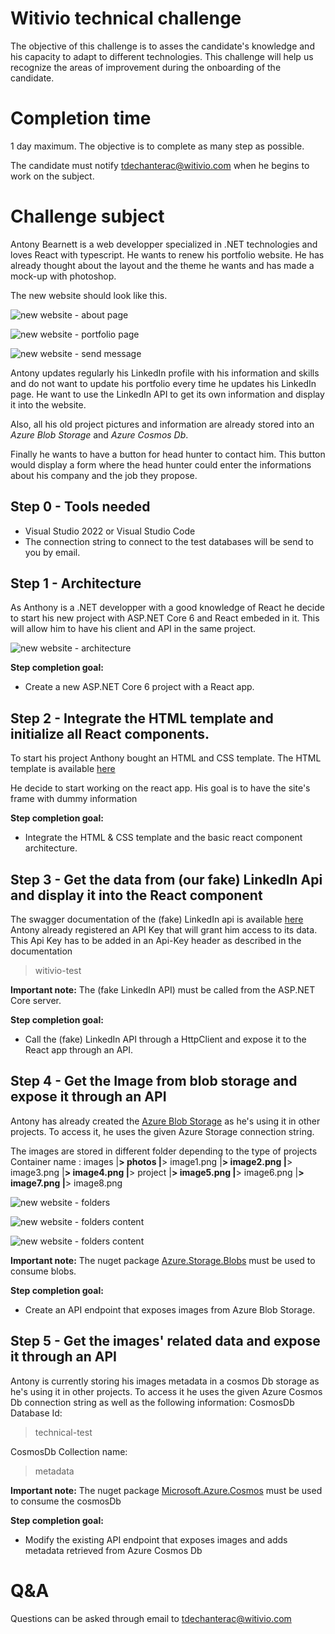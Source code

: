 # Witivio technical challenge

The objective of this challenge is to asses the candidate's knowledge and his capacity to adapt to different technologies.
This challenge will help us recognize the areas of improvement during the onboarding of the candidate.

# Completion time

1 day maximum.
The objective is to complete as many step as possible.

The candidate must notify tdechanterac@witivio.com when he begins to
work on the subject.

# Challenge subject

Antony Bearnett is a web developper specialized in .NET technologies and loves React with typescript.
He wants to renew his portfolio website. He has already thought about the layout and the theme he wants and has made a mock-up with photoshop.

The new website should look like this.

![new website - about page][aboutPage]

![new website - portfolio page][portfolioPage]

![new website - send message][sendMessageModal]

Antony updates regularly his LinkedIn profile with his information and skills and do not want to update his portfolio every time he updates his LinkedIn page.
He want to use the LinkedIn API to get its own information and display it into the website.

Also, all his old project pictures and information are already stored into an *Azure Blob Storage* and *Azure Cosmos Db*.

Finally he wants to have a button for head hunter to contact him.
This button would display a form where the head hunter could enter the informations about his company and the job they propose.

## Step 0 - Tools needed
- Visual Studio 2022 or Visual Studio Code
- The connection string to connect to the test databases will be send to you by email.

## Step 1 - Architecture
As Anthony is a .NET developper with a good knowledge of React he decide to start his new project with ASP.NET Core 6 and React embeded in it.
This will allow him to have his client and API in the same project.

![new website - architecture][architecture]

**Step completion goal:**
- Create a new ASP.NET Core 6 project with a React app.

## Step 2 - Integrate the HTML template and initialize all React components.
To start his project Anthony bought an HTML and CSS template.
The HTML template is available [here](./html-template)

He decide to start working on the react app.
His goal is to have the site's frame with dummy information

**Step completion goal:**
- Integrate the HTML & CSS template and the basic react component architecture.

## Step 3 - Get the data from (our fake) LinkedIn Api and display it into the React component
The swagger documentation of the (fake) LinkedIn api is available [here](https://witivio-technical-test-api.azurewebsites.net/swagger)
Antony already registered an API Key that will grant him access to its data.
This Api Key has to be added in an Api-Key header as described in the documentation
> witivio-test

**Important note:**
The (fake LinkedIn API) must be called from the ASP.NET Core server.

**Step completion goal:**
- Call the (fake) LinkedIn API through a HttpClient and expose it to the React app through an API.

## Step 4 - Get the Image from blob storage and expose it through an API
Antony has already created the [Azure Blob Storage](https://docs.microsoft.com/en-us/azure/storage/blobs/storage-blobs-introduction) as he's using it in other projects.
To access it, he uses the given Azure Storage connection string.

The images are stored in different folder depending to the type of projects
Container name : images
|__> photos
    |__> image1.png
    |__> image2.png
    |__> image3.png
    |__> image4.png
|__> project
    |__> image5.png
    |__> image6.png
    |__> image7.png
    |__> image8.png

![new website - folders][folders]

![new website - folders content][projectFolderContent]

![new website - folders content][pictureFoldersContent]

**Important note:**
The nuget package [Azure.Storage.Blobs](https://www.nuget.org/packages/Azure.Storage.Blobs) must be used to consume blobs.

**Step completion goal:**
- Create an API endpoint that exposes images from Azure Blob Storage.

 
## Step 5 - Get the images' related data and expose it through an API
Antony is currently storing his images metadata in a cosmos Db storage as he's using it in other projects.
To access it he uses the given Azure Cosmos Db connection string as well as the following information:
CosmosDb Database Id:
> technical-test

CosmosDb Collection name:
> metadata

**Important note:**
The nuget package [Microsoft.Azure.Cosmos](https://www.nuget.org/packages/Microsoft.Azure.Cosmos) must be used to consume the cosmosDb 

**Step completion goal:**
- Modify the existing API endpoint that exposes images and adds metadata retrieved from Azure Cosmos Db


# Q&A
Questions can be asked through email to tdechanterac@witivio.com


[aboutPage]: ./images/about.png
[portfolioPage]: ./images/portfolio.png
[sendMessageModal]: ./images/hire-me.png
[architecture]: ./images/architecture.png
[folders]: ./images/blobFolders.png
[projectFolderContent]: ./images/blobPicture1.png
[pictureFoldersContent]: ./images/blobPicture2.png
